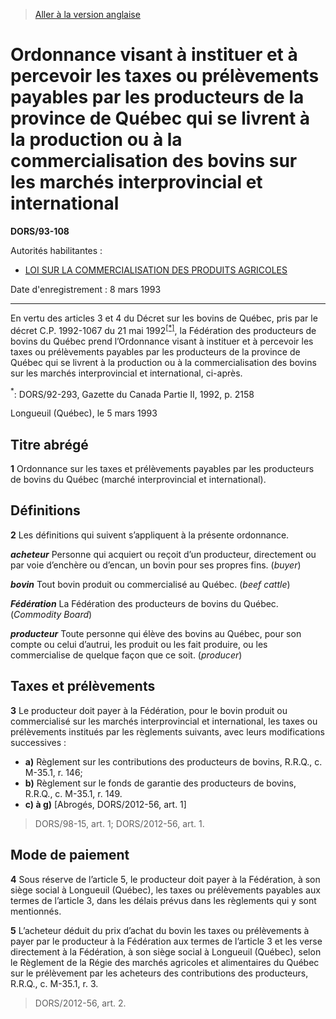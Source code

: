 > [Aller à la version anglaise](/en/Regulations/Statutory%20Orders%20and%20Regulations/93/108.md)

# Ordonnance visant à instituer et à percevoir les taxes ou prélèvements payables par les producteurs de la province de Québec qui se livrent à la production ou à la commercialisation des bovins sur les marchés interprovincial et international

**DORS/93-108**

Autorités habilitantes : 
- [LOI SUR LA COMMERCIALISATION DES PRODUITS AGRICOLES](/fr/Lois/Lois%20révisées%20du%20Canada/A/A-6.md)

Date d'enregistrement : 8 mars 1993

----------

En vertu des articles 3 et 4 du Décret sur les bovins de Québec, pris par le décret C.P. 1992-1067 du 21 mai 1992<sup><a href='#footnote1_f'>[*]</a></sup>, la Fédération des producteurs de bovins du Québec prend l’Ordonnance visant à instituer et à percevoir les taxes ou prélèvements payables par les producteurs de la province de Québec qui se livrent à la production ou à la commercialisation des bovins sur les marchés interprovincial et international, ci-après.

<a name='footnote1_f'><sup>*</sup></a>: DORS/92-293, Gazette du Canada Partie II, 1992, p. 2158<br />

Longueuil (Québec), le 5 mars 1993




## Titre abrégé


**1** Ordonnance sur les taxes et prélèvements payables par les producteurs de bovins du Québec (marché interprovincial et international).




## Définitions


**2** Les définitions qui suivent s’appliquent à la présente ordonnance.

***acheteur*** Personne qui acquiert ou reçoit d’un producteur, directement ou par voie d’enchère ou d’encan, un bovin pour ses propres fins. (*buyer*)

***bovin*** Tout bovin produit ou commercialisé au Québec. (*beef cattle*)

***Fédération*** La Fédération des producteurs de bovins du Québec. (*Commodity Board*)

***producteur*** Toute personne qui élève des bovins au Québec, pour son compte ou celui d’autrui, les produit ou les fait produire, ou les commercialise de quelque façon que ce soit. (*producer*)




## Taxes et prélèvements


**3** Le producteur doit payer à la Fédération, pour le bovin produit ou commercialisé sur les marchés interprovincial et international, les taxes ou prélèvements institués par les règlements suivants, avec leurs modifications successives :
- **a)** Règlement sur les contributions des producteurs de bovins, R.R.Q., c. M-35.1, r. 146;
- **b)** Règlement sur le fonds de garantie des producteurs de bovins, R.R.Q., c. M-35.1, r. 149.
- **c) à g)** [Abrogés, DORS/2012-56, art. 1]
> DORS/98-15, art. 1; DORS/2012-56, art. 1.





## Mode de paiement


**4** Sous réserve de l’article 5, le producteur doit payer à la Fédération, à son siège social à Longueuil (Québec), les taxes ou prélèvements payables aux termes de l’article 3, dans les délais prévus dans les règlements qui y sont mentionnés.



**5** L’acheteur déduit du prix d’achat du bovin les taxes ou prélèvements à payer par le producteur à la Fédération aux termes de l’article 3 et les verse directement à la Fédération, à son siège social à Longueuil (Québec), selon le Règlement de la Régie des marchés agricoles et alimentaires du Québec sur le prélèvement par les acheteurs des contributions des producteurs, R.R.Q., c. M-35.1, r. 3.
> DORS/2012-56, art. 2.



